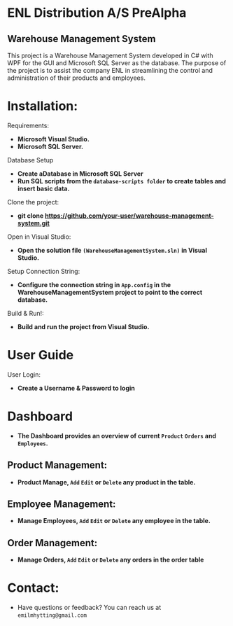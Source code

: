 # ENL Distribution A/S PreAlpha

## Warehouse Management System

This project is a Warehouse Management System developed in C# with WPF for the GUI and Microsoft SQL Server as the database. The purpose of the project is to assist the company ENL in streamlining the control and administration of their products and employees.

# Installation:
Requirements:
- **Microsoft Visual Studio.**
- **Microsoft SQL Server.**

Database Setup
- **Create aDatabase in Microsoft SQL Server**
- **Run SQL scripts from the `database-scripts folder` to create tables and insert basic data.**

Clone the project:
- **git clone https://github.com/your-user/warehouse-management-system.git**

Open in Visual Studio: 
- **Open the solution file `(WarehouseManagementSystem.sln)` in Visual Studio.**

Setup Connection String: 
- **Configure the connection string in `App.config` in the WarehouseManagementSystem project to point to the correct database.**

Build & Run!:
- **Build and run the project from Visual Studio.**

# User Guide 
User Login: 
- **Create a Username & Password to login**

# Dashboard
- **The Dashboard provides an overview of current `Product` `Orders` and `Employees`.**

## Product Management:
- **Product Manage, `Add` `Edit` or `Delete` any product in the table.**

## Employee Management:
- **Manage Employees, `Add` `Edit` or `Delete` any employee in the table.**

## Order Management: 
- **Manage Orders, `Add` `Edit` or `Delete` any orders in the order table**



# Contact:
- Have questions or feedback? You can reach us at `emilmhytting@gmail.com`
